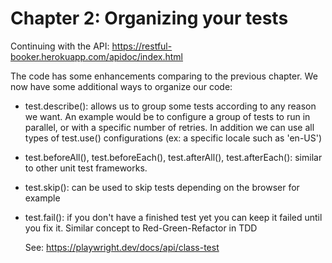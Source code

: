 # Chapter 2: Organizing your tests

Continuing with the API:
https://restful-booker.herokuapp.com/apidoc/index.html

The code has some enhancements comparing to the previous chapter. We now have some additional ways to organize our code:
- test.describe(): allows us to group some tests according to any reason we want. An example would be to configure a group of tests to run in parallel, or with a specific number of retries. In addition we can use all types of test.use() configurations (ex: a specific locale such as 'en-US')
- test.beforeAll(), test.beforeEach(), test.afterAll(), test.afterEach(): similar to other unit test frameworks.
- test.skip(): can be used to skip tests depending on the browser for example
- test.fail(): if you don't have a finished test yet you can keep it failed until you fix it. Similar concept to Red-Green-Refactor in TDD
  
  See: https://playwright.dev/docs/api/class-test